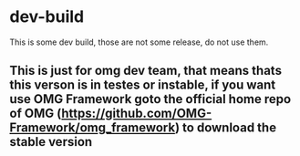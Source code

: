 # dev-build

This is some dev build, those are not some release, do not use them.

## This is just for omg dev team, that means thats this verson is in testes or instable, if you want use OMG Framework goto the official home repo of OMG (https://github.com/OMG-Framework/omg_framework) to download the stable version
